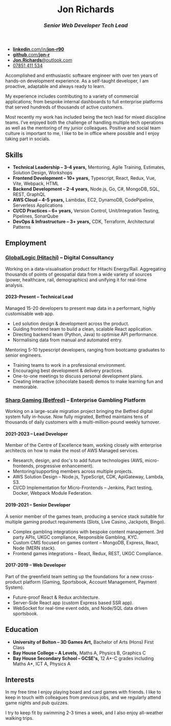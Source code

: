 <main>
<header>

# Jon Richards

### _Senior Web Developer_ _Tech Lead_

</header>

<nav class="contact">

- [**linkedin**.com/in/**jon-r90**](https://www.linkedin.com/in/jon-r90/)
- [**github**.com/**jon-r**](https://github.com/jon-r/)
- [**Jon.Richards**@outlook.com](mailto:jon.richards@outlook.com)
- [07851 411 534](tel:+447851411534)

</nav>

<section class="about">

Accomplished and enthusiastic software engineer with over ten years of hands-on development experience. As a
self-taught developer, I am proactive, adaptable and always ready to learn.

My experience includes contributing to a variety of commercial applications; from bespoke internal dashboards to full
enterprise platforms that served hundreds of thousands of active customers.

Most recently my work has included being the tech lead for mixed discipline teams. I’ve enjoyed both the challenge of
handling multiple tech operations as well as the mentoring of my junior colleagues. Positive and social team culture is
important to me, I like to be in office where possible and I enjoy taking part in socials.

</section>

<section class="skills">

## Skills

- **Technical Leadership – 3-4 years,**
  Mentoring, Agile Training, Estimates, Solution Design, Workshops
- **Frontend Development – 10+ years,**
  Typescript, React, Redux, Vue, Vite, Webpack, HTML
- **Backend Development – 2-4 years,**
  Node.js, Go, C#, MongoDB, SQL, REST, GraphQL
- **AWS Cloud – 4-5 years,**
  Lambdas, EC2, DynamoDB, CodePipeline, Serverless Applications
- **CI/CD Practices – 6+ years,**
  Version Control, Unit/Integration Testing, Pipelines, SonarQube
- **DevOps & Infrastructure – 3+ years,**
  CDK, Terraform, Architectural Patterns

</section>

<section class="jobs">

## Employment

### [GlobalLogic (Hitachi)](https://www.globallogic.com/) – Digital Consultancy

Working on a data-visualisation product for Hitachi Energy/Rail. Aggregating thousands of points of geospatial data from
a wide variety of sources (power, healthcare, rail, demographics) and unifying it for real-time analysis.

#### 2023-Present – Technical Lead

Managed 15-20 developers to present map data in a performant, highly customisable web app.

- Led solution design & development across the product.
- Guiding frontend team to build a clean, scalable React application.
- Directing backend team (Python, Java) to optimise API performance.
- Normalising data from manual and automated entry.

Mentoring 5-10 typescript developers, ranging from bootcamp graduates to senior engineers.

- Training teams to work in a professional environment.
- Encouraging best development & delivery practices.
- One-to-one meetings to discuss personal development plans.
- Creating interactive (chocolate based) demos to make learning fun and memorable.

<div class="page-break" role="presentation"></div>

### [Sharp Gaming (Betfred)](https://www.betfred.com/) – Enterprise Gambling Platform

Working on a large-scale migration project bringing the Betfred digital system fully in-house. Now fully migrated,
Betfred maintains tens of thousands of daily customers with a multi-million-pound weekly turnover.

#### 2021-2023 – Lead Developer

Member of the Centre of Excellence team, working closely with enterprise architects on how to make the most of AWS
Managed services.

- Research, design, and doc's to add future technologies (AWS, micro-frontends, progressive enhancement).
- Mentoring/supporting members across multiple projects.
- AWS Solution Design – Node.js, TypeScript, CDK, ApiGateway, Lambda, S3.
- CI/CD Implementation for Micro-Frontends – Jenkins, Pact testing, Docker, Webpack Module Federation.

#### 2019-2021 – Senior Developer

A senior member of the games team, producing a service stack suitable for multiple gaming product requirements (Slots,
Live Casino, Jackpots, Bingo).

- Complex gambling integrations with bespoke content management. 3rd party APIs, UKGC compliance, Responsible Gambling,
  KYC.
- Custom CMS focused on games content – MongoDB, Express, React, Node (MERN stack).
- Frontend games integrations – React, Redux, REST, UKGC Compliance.

#### 2017-2019 – Web Developer

Part of the greenfield team setting up the foundations for a new cross-product platform (Gaming, Sportsbook, Account
Management, Payment System).

- Future-proof React & Redux architecture.
- Server-Side React app (custom Express based SSR app).
- WebSocket for real-time event odds, and Node/SQL data driven sportsbook.

</section>

<section class="education" >

## Education

- **University of Bolton – 3D Games Art,**
  Bachelor of Arts (Hons) First Class
- **Bay House College – A Levels,**
  Maths A, Physics B, Graphics C
- **Bay House Secondary School – GCSE's,**
  12 A*-C grades including Maths A*, ICT A, Physics A

</section>

<section class="interests">

## Interests

In my free time I enjoy playing board and card games with friends. I like to keep in touch with colleagues from previous jobs, and we regularly attend game nights and pub quizzes.

I try to keep fit by swimming 2-3 times a week, and I also enjoy all-weather walking trips.

</section>

</main>

